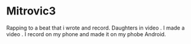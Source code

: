 # Mitrovic3
Rapping to a beat that i wrote and record. Daughters in video . I made a video . I record on my phone and made it on my phobe Android.

